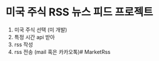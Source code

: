 # 미국 주식 RSS 뉴스 피드 프로젝트
1. 미국 주식 선택 (미 개발)
2. 특정 시간 api 받아
3. rss 작성
4. rss 전송 (mail 혹은 카카오톡)# MarketRss
